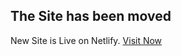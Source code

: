 ## The Site has been moved
New Site is Live on Netlify.
[Visit Now](https://chandanbansal.netlify.app/)